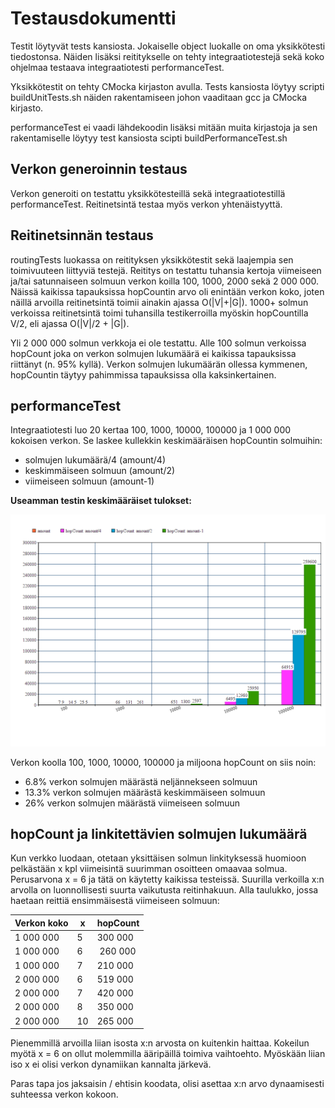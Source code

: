 # Testausdokumentti

Testit löytyvät tests kansiosta. Jokaiselle object luokalle on oma yksikkötesti tiedostonsa. Näiden lisäksi reititykselle on tehty integraatiotestejä sekä koko ohjelmaa testaava integraatiotesti performanceTest.

Yksikkötestit on tehty CMocka kirjaston avulla. Tests kansiosta löytyy scripti buildUnitTests.sh näiden rakentamiseen johon vaaditaan gcc ja CMocka kirjasto. 

performanceTest ei vaadi lähdekoodin lisäksi mitään muita kirjastoja ja sen rakentamiselle löytyy test kansiosta scipti buildPerformanceTest.sh

## Verkon generoinnin testaus

Verkon generoiti on testattu yksikkötesteillä sekä integraatiotestillä performanceTest. Reitinetsintä testaa myös verkon yhtenäistyyttä. 

## Reitinetsinnän testaus

routingTests luokassa on reitityksen yksikkötestit sekä laajempia sen toimivuuteen liittyviä testejä. Reititys on testattu tuhansia kertoja viimeiseen ja/tai satunnaiseen solmuun verkon koilla 100, 1000, 2000 sekä 2 000 000. Näissä kaikissa tapauksissa hopCountin arvo oli enintään verkon koko, joten näillä arvoilla reitinetsintä toimii ainakin ajassa O(|V|+|G|). 1000+ solmun verkoissa reitinetsintä toimi tuhansilla testikerroilla myöskin hopCountilla V/2, eli ajassa O(|V|/2 + |G|).

Yli 2 000 000 solmun verkkoja ei ole testattu. Alle 100 solmun verkoissa hopCount joka on verkon solmujen lukumäärä ei kaikissa tapauksissa riittänyt (n. 95% kyllä). Verkon solmujen lukumäärän ollessa kymmenen, hopCountin täytyy pahimmissa tapauksissa olla kaksinkertainen.

## performanceTest

Integraatiotesti luo 20 kertaa 100, 1000, 10000, 100000 ja 1 000 000 kokoisen verkon. Se laskee kullekkin keskimääräisen hopCountin solmuihin:
* solmujen lukumäärä/4 (amount/4)
* keskimmäiseen solmuun (amount/2)
* viimeiseen solmuun (amount-1)

<b>Useamman testin keskimääräiset tulokset:</b>

![HopCount](hopCount.png)

Verkon koolla 100, 1000, 10000, 100000 ja miljoona hopCount on siis noin:
* 6.8% verkon solmujen määrästä neljännekseen solmuun
* 13.3% verkon solmujen määrästä keskimmäiseen solmuun
* 26% verkon solmujen määrästä viimeiseen solmuun


## hopCount ja linkitettävien solmujen lukumäärä

Kun verkko luodaan, otetaan yksittäisen solmun linkityksessä huomioon pelkästään x kpl viimeisintä suurimman osoitteen omaavaa solmua. Perusarvona x = 6 ja tätä on käytetty kaikissa testeissä. Suurilla verkoilla x:n arvolla on luonnollisesti suurta vaikutusta reitinhakuun. Alla taulukko, jossa haetaan reittiä ensimmäisestä viimeiseen solmuun:

Verkon koko | x | hopCount
------------|---|---------
1 000 000 | 5 | 300 000
1 000 000 | 6 | 260 000
1 000 000 | 7 | 210 000
2 000 000 | 6 | 519 000
2 000 000 | 7 | 420 000
2 000 000 | 8 | 350 000
2 000 000 | 10 | 265 000

Pienemmillä arvoilla liian isosta x:n arvosta on kuitenkin haittaa. Kokeilun myötä x = 6 on ollut molemmilla ääripäillä toimiva vaihtoehto. Myöskään liian iso x ei olisi verkon dynamiikan kannalta järkevä.

Paras tapa jos jaksaisin / ehtisin koodata, olisi asettaa x:n arvo dynaamisesti suhteessa verkon kokoon.




